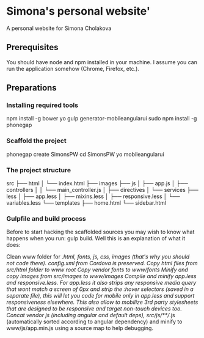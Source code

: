 ﻿# Simona's personal website'

A personal website for Simona Cholakova

## Prerequisites

You should have node and npm installed in your machine. I assume you can run the application somehow (Chrome, Firefox, etc.).

## Preparations

### Installing required tools

npm install -g bower yo gulp generator-mobileangularui
sudo npm install -g phonegap

### Scaffold the project

phonegap create SimonsPW
cd SimonsPW
yo mobileangularui

### The project structure

src
├── html
│   └── index.html
├── images
├── js
│   ├── app.js
│   ├── controllers
│   │   └── main_controller.js
│   ├── directives
│   └── services
├── less
│   ├── app.less
│   ├── mixins.less
│   ├── responsive.less
│   └── variables.less
└── templates
    ├── home.html
    └── sidebar.html

### Gulpfile and build process
Before to start hacking the scaffolded sources you may wish to know what happens when you run: gulp build. Well this is an explanation of what it does:

Clean www folder for *.html, fonts, js, css, images (that's why you should not code there). config.xml from Cordova is preserved.
Copy html files from src/html folder to www root
Copy vendor fonts to www/fonts
Minify and copy images from src/images to www/images
Compile and minify app.less and responsive.less. For app.less it also strips any responsive media query that wont match a screen of 0px and strip the :hover selectors (saved in a separate file), this will let you code for mobile only in app.less and support responsiveness elsewhere. This also allow to mobilize 3rd party stylesheets that are designed to be responsive and target non-touch devices too.
Concat vendor js (including angular and default deps), src/js/**/*.js (automatically sorted according to angular dependency) and minify to www/js/app.min.js using a source map to help debugging.

